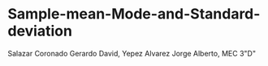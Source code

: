 # Sample-mean-Mode-and-Standard-deviation
Salazar Coronado Gerardo David, Yepez Alvarez Jorge Alberto, MEC 3"D"
